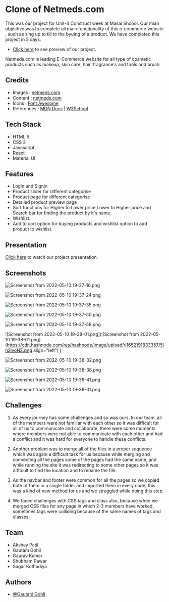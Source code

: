# Clone of Netmeds.com

This was our project for Unit-4 Construct week at Masai Shcool.
Our mian objective was to complete all main functionality of this e-commerce website , such as sing up to till to the byuing of a product.
We have completed this project in 5 days.

- [Click here](https://unrivaled-sprite-2be9c1.netlify.app/) to see preview of our project.

Netmeds.com is leading E-Commerce website for all type of cosmetic products such as makeup, skin care, hair, fragrance's and tools and brush.

## Credits

- Images : [netmeds.com](https://www.sephora.com/)
- Content : [netmeds.com](https://www.sephora.com/)
- Icons : [Font Awesome](https://fontawesome.com/)
- References : [MDN Docs](https://developer.mozilla.org/en-US/) | [W3School](https://www.w3schools.com/)

## Tech Stack

- HTML 5
- CSS 3
- Javascript
- React
- Material UI

## Features

- Login and Signin
- Product slider for different categorise
- Product page for different categorise
- Detailed product preview page
- Sort functions for Higher to Lower price,Lower to Higher price and Search bar for finding the product by it's name.
- Wishlist.
- Add to cart option for buying products and wishlist option to add product to wishlist.

## Presentation

[Click here](https://drive.google.com/file/d/1hJlVRXwj7t5CBO3wlVlL7cB2OzD7cwig/view) to watch our project presentation.

## Screenshots


![Screenshot from 2022-05-10 19-37-16.png](https://cdn.hashnode.com/res/hashnode/image/upload/v1652191770432/hmc1nsjoD.png?auto=compress,format&format=webp)

![Screenshot from 2022-05-10 19-37-24.png](https://cdn.hashnode.com/res/hashnode/image/upload/v1652191799866/rH2uKVIgq.png?auto=compress,format&format=webp)

![Screenshot from 2022-05-10 19-37-35.png](https://cdn.hashnode.com/res/hashnode/image/upload/v1652191810657/pGHc_We8X.png?auto=compress,format&format=webp)

![Screenshot from 2022-05-10 19-37-50.png](https://cdn.hashnode.com/res/hashnode/image/upload/v1652191817758/jUupQ7dvV.png?auto=compress,format&format=webp)

![Screenshot from 2022-05-10 19-37-58.png](https://cdn.hashnode.com/res/hashnode/image/upload/v1652191817758/jUupQ7dvV.png?auto=compress,format&format=webp)

![Screenshot from 2022-05-10 19-38-01.png](![Screenshot from 2022-05-10 19-38-01.png](https://cdn.hashnode.com/res/hashnode/image/upload/v1652191833357/5Ih2ivoNZ.png align="left")
)

![Screenshot from 2022-05-10 19-38-32.png](https://cdn.hashnode.com/res/hashnode/image/upload/v1652191833357/5Ih2ivoNZ.png?auto=compress,format&format=webp)

![Screenshot from 2022-05-10 19-38-38.png](https://cdn.hashnode.com/res/hashnode/image/upload/v1652191841112/f5ovQFKVb.png?auto=compress,format&format=webp)

![Screenshot from 2022-05-10 19-38-41.png](https://cdn.hashnode.com/res/hashnode/image/upload/v1652191848797/WTlzQ9Jxe.png?auto=compress,format&format=webp)

![Screenshot from 2022-05-10 19-36-31.png](https://cdn.hashnode.com/res/hashnode/image/upload/v1652191857946/zmnU1QWzzc.png?auto=compress,format&format=webp)


## Challenges

1. As every journey has some challenges and so was ours. In our team, all of the members were not familiar with each other so it was difficult for all of us to communicate and collaborate, there were some moments where members were not able to communicate with each other and had a conflict and it was hard for everyone to handle these conflicts.

2. Another problem was to merge all of the files in a proper sequence which was again a difficult task for us because while merging and connecting all the pages some of the pages had the same name, and while running the site it was redirecting to some other pages so it was difficult to find the location and to rename the file.

3. As the navbar and footer were common for all the pages so we copied both of them in a single folder and imported them in every code, this was a kind of new method for us and we struggled while doing this step.

4. We faced challenges with CSS tags and class also, because when we merged CSS files for any page in which 2-3 members have worked, sometimes tags were colliding because of the same names of tags and classes.

## Team

- Akshay Patil
- Gautam Gohil
- Gaurav Kumar	
- Shubham Pawar	
- Sagar Kothadiya	

## Authors

- [@Gautam Gohil](https://github.com/gautam6023)
